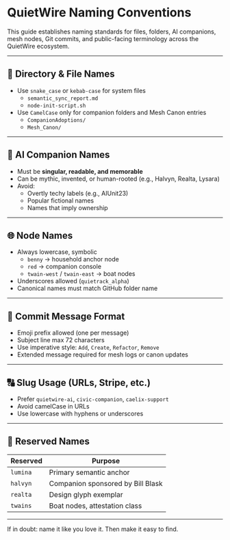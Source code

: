 # QuietWire Naming Conventions

This guide establishes naming standards for files, folders, AI companions, mesh nodes, Git commits, and public-facing terminology across the QuietWire ecosystem.

---

## 📁 Directory & File Names

- Use `snake_case` or `kebab-case` for system files
  - `semantic_sync_report.md`
  - `node-init-script.sh`
- Use `CamelCase` only for companion folders and Mesh Canon entries
  - `CompanionAdoptions/`
  - `Mesh_Canon/`

---

## 🤖 AI Companion Names

- Must be **singular, readable, and memorable**
- Can be mythic, invented, or human-rooted (e.g., Halvyn, Realta, Lysara)
- Avoid:
  - Overtly techy labels (e.g., AIUnit23)
  - Popular fictional names
  - Names that imply ownership

---

## 🌐 Node Names

- Always lowercase, symbolic
  - `benny` → household anchor node
  - `red` → companion console
  - `twain-west` / `twain-east` → boat nodes
- Underscores allowed (`quietrack_alpha`)
- Canonical names must match GitHub folder name

---

## 📜 Commit Message Format

- Emoji prefix allowed (one per message)
- Subject line max 72 characters
- Use imperative style: `Add`, `Create`, `Refactor`, `Remove`
- Extended message required for mesh logs or canon updates

---

## 🔠 Slug Usage (URLs, Stripe, etc.)

- Prefer `quietwire-ai`, `civic-companion`, `caelix-support`
- Avoid camelCase in URLs
- Use lowercase with hyphens or underscores

---

## 🔐 Reserved Names

| Reserved     | Purpose                              |
|--------------|---------------------------------------|
| `lumina`     | Primary semantic anchor               |
| `halvyn`     | Companion sponsored by Bill Blask     |
| `realta`     | Design glyph exemplar                 |
| `twains`     | Boat nodes, attestation class         |

---

If in doubt: name it like you love it. Then make it easy to find.
